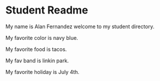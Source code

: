 # Student Readme
My name is Alan Fernandez welcome to my student directory.

My favorite color is navy blue.

My favorite food is tacos.

My fav band is linkin park.

My favorite holiday is July 4th.